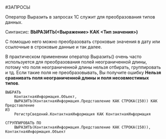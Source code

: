 #ЗАПРОСЫ 

Оператор Выразить в запросах 1С служит для преобразования типов данных.

Синтаксис: **ВЫРАЗИТЬ(<Выражение> КАК <Тип значения>)** 

С помощью него можно преобразовать строковые значения в дату или ссылочные в строковые данные и так далее.

В практическом применении оператор Выразить() очень часто используется для преобразования полей неограниченной длины, потому что поля неограниченной длины нельзя отбирать, группировать и тд. Если такие поля не преобразовывать, Вы получите ошибку **Нельзя сравнивать поля неограниченной длины и поля несовместимых типов**.

```
ВЫБРАТЬ  
	КонтактнаяИнформация.Объект,  
	ВЫРАЗИТЬ(КонтактнаяИнформация.Представление КАК СТРОКА(150)) КАК Представление  
ИЗ  
	РегистрСведений.КонтактнаяИнформация КАК КонтактнаяИнформация

СГРУППИРОВАТЬ ПО  
	ВЫРАЗИТЬ(КонтактнаяИнформация.Представление КАК СТРОКА(150)),  
КонтактнаяИнформация.Объект
```